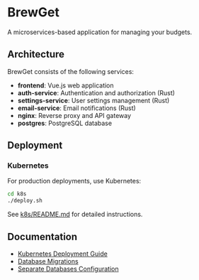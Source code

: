 # BrewGet

A microservices-based application for managing your budgets.

## Architecture

BrewGet consists of the following services:

- **frontend**: Vue.js web application
- **auth-service**: Authentication and authorization (Rust)
- **settings-service**: User settings management (Rust)
- **email-service**: Email notifications (Rust)
- **nginx**: Reverse proxy and API gateway
- **postgres**: PostgreSQL database

## Deployment

### Kubernetes

For production deployments, use Kubernetes:

```bash
cd k8s
./deploy.sh
```

See [k8s/README.md](k8s/README.md) for detailed instructions.

## Documentation

- [Kubernetes Deployment Guide](k8s/README.md)
- [Database Migrations](backend/MIGRATIONS.md)
- [Separate Databases Configuration](backend/SEPARATE_DATABASES.md)
